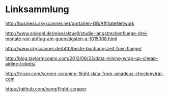 Linksammlung
==============


http://business.skyscanner.net/portal/en-GB/AffiliateNetwork

http://www.spiegel.de/reise/aktuell/studie-langstreckenfluege-drei-monate-vor-abflug-am-guenstigsten-a-1015008.html

http://www.skyscanner.de/bttb/beste-buchungszeit-fuer-fluege/

http://blog.taylormcgann.com/2012/08/23/data-mining-wrap-up-cheap-airline-tickets/

http://friism.com/screen-scraping-flight-data-from-amadeus-checkmytrip-com

https://github.com/yang/flight-scraper
